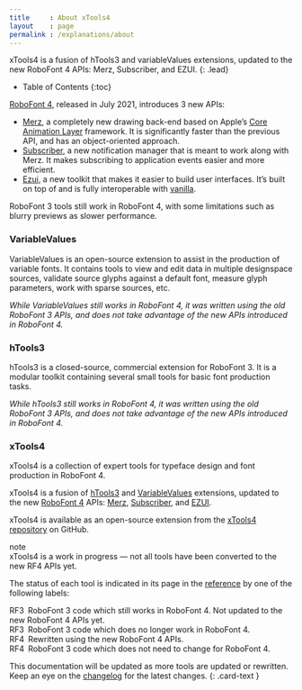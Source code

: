 ```yaml
---
title     : About xTools4
layout    : page
permalink : /explanations/about
---
```


xTools4 is a fusion of hTools3 and variableValues extensions, updated to the new RoboFont 4 APIs: Merz, Subscriber, and EZUI.
{: .lead}

* Table of Contents
{:toc}


[RoboFont 4], released in July 2021, introduces 3 new APIs:

- [Merz], a completely new drawing back-end based on Apple’s [Core Animation Layer] framework. It is significantly faster than the previous API, and has an object-oriented approach.
- [Subscriber], a new notification manager that is meant to work along with Merz. It makes subscribing to application events easier and more efficient.
- [Ezui], a new toolkit that makes it easier to build user interfaces. It’s built on top of and is fully interoperable with [vanilla].

RoboFont 3 tools still work in RoboFont 4, with some limitations such as blurry previews as slower performance.

[RoboFont 4]: http://robofont.com/announcements/RoboFont-4.0/
[Merz]: http://robofont.com/documentation/topics/merz/
[Subscriber]: http://robofont.com/documentation/topics/subscriber/
[EZUI]: http://typesupply.github.io/ezui/
[vanilla]: http://vanilla.robotools.dev/
[Core Animation Layer]: https://developer.apple.com/documentation/quartzcore


### VariableValues

VariableValues is an open-source extension to assist in the production of variable fonts. It contains tools to view and edit data in multiple designspace sources, validate source glyphs against a default font, measure glyph parameters, work with sparse sources, etc.

*While VariableValues still works in RoboFont 4, it was written using the old RoboFont 3 APIs, and does not take advantage of the new APIs introduced in RoboFont 4.*


### hTools3

hTools3 is a closed-source, commercial extension for RoboFont 3. It is a modular toolkit containing several small tools for basic font production tasks.

*While hTools3 still works in RoboFont 4, it was written using the old RoboFont 3 APIs, and does not take advantage of the new APIs introduced in RoboFont 4.*


### xTools4

xTools4 is a collection of expert tools for typeface design and font production in RoboFont 4.

xTools4 is a fusion of [hTools3] and [VariableValues] extensions, updated to the new [RoboFont 4] APIs: [Merz], [Subscriber], and [EZUI].

xTools4 is available as an open-source extension from the [xTools4 repository][xTools4] on GitHub.

<div class="card text-dark bg-light my-3 rounded-0">
<div class="card-header"> note</div>
<div class="card-body" markdown='1'>
xTools4 is a work in progress — not all tools have been converted to the new RF4 APIs yet.  

The status of each tool is indicated in its page in the [reference](../reference) by one of the following labels:  

<span class="badge text-bg-warning rounded-0 user-select-none">RF3</span> RoboFont 3 code which still works in RoboFont 4. Not updated to the new RoboFont 4 APIs yet.  
<span class="badge text-bg-danger  rounded-0 user-select-none">RF3</span> RoboFont 3 code which does no longer work in RoboFont 4.  
<span class="badge text-bg-success rounded-0 user-select-none">RF4</span> Rewritten using the new RoboFont 4 APIs.  
<span class="badge text-bg-primary rounded-0 user-select-none">RF4</span> RoboFont 3 code which does not need to change for RoboFont 4.  

This documentation will be updated as more tools are updated or rewritten. Keep an eye on the [changelog](../changelog) for the latest changes.
{: .card-text }
</div>
</div>

[hTools3]: http://hipertipo.gitlab.io/htools3-extension/
[variableValues]: http://gferreira.github.io/fb-variable-values/
[xTools4]: http://github.com/gferreira/xTools4
